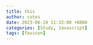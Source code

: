 ```yaml
---
title: this
author: cotes
date: 2023-06-20 11:33:00 +0800
categories: [Study, Javascript]
tags: [favicon]
---
```

